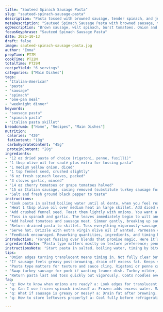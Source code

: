 ```yaml
---
title: "Sauteed Spinach Sausage Pasta"
slug: "sauteed-spinach-sausage-pasta"
description: "Pasta tossed with browned sausage, tender spinach, and juicy tomatoes. Onion and fennel seed bring warmth and aroma. Garlic adds punch. Olive oil slicks everything together. Cooking relies on sights and smells — onions turning translucent; spinach wilting; sausage browning deep. Simple pantry swap — use turkey sausage instead of pork for a leaner dish. Pasta cooked al dente, oiled to keep separate. Quick, hearty, rustic. Controls for overcooked mushy greens and dry sausage. A weeknight meal with flavor that punches above its simple prep."
metaDescription: "Sauteed Spinach Sausage Pasta with browned sausage, tender spinach, tomatoes. Onion, fennel seed aroma. Quick, rustic Italian-American dish to savor."
ogDescription: "Brown sausage, wilt spinach, burst tomatoes. Onion and fennel seed scent. Pasta tossed with olive oil. Rustic, hearty, quick Italian-American meal."
focusKeyphrase: "Sauteed Spinach Sausage Pasta"
date: 2025-10-13
draft: false
image: sauteed-spinach-sausage-pasta.jpg
author: "Emma"
prepTime: PT7M
cookTime: PT22M
totalTime: PT29M
recipeYield: "6 servings"
categories: ["Main Dishes"]
tags:
- "Italian-American"
- "pasta"
- "sausage"
- "spinach"
- "one-pan meal"
- "weeknight dinner"
keywords:
- "sausage pasta"
- "spinach pasta"
- "Italian pasta skillet"
breadcrumb: ["Home", "Recipes", "Main Dishes"]
nutrition: 
 calories: "420"
 fatContent: "18g"
 carbohydrateContent: "45g"
 proteinContent: "20g"
ingredients:
- "12 oz dried pasta of choice (rigatoni, penne, fusilli)"
- "1 tbsp olive oil for sauté plus extra for tossing pasta"
- "1 medium yellow onion, diced"
- "1 tsp fennel seed, crushed slightly"
- "6 oz fresh spinach leaves, packed"
- "3 cloves garlic, minced"
- "14 oz cherry tomatoes or grape tomatoes halved"
- "15 oz Italian sausage, casing removed (substitute turkey sausage for leaner option)"
- "Salt and fresh ground black pepper to taste"
instructions:
- "Cook pasta in salted boiling water until al dente, when you feel resistance but no crunch left. Drain well. Drizzle 1 tsp olive oil to pasta and toss quickly to keep noodles from glomming up."
- "Heat 1 tbsp olive oil over medium heat in large skillet. Add diced onion. Sauté until onions get soft and edges start looking translucent and shiny, about 3 minutes. Listen for soft sizzle, no burning yet."
- "Add crushed fennel seed. Toast them lightly with onions. You want a warm, slightly nutty aroma. Cook about 3 more minutes. Stir often to avoid scorching fennel bits."
- "Toss in spinach and garlic. The leaves immediately begin to wilt and shrink. Watch closely, stir gently. When spinach reduced by about half and smells bright (around 3 minutes), move forward—never let garlic burn or turns bitter black."
- "Add halved tomatoes and sausage meat. Simmer gently, breaking up sausage with spoon. Sausage should brown and cook through; tomatoes release juices to mingle with everything. Cook for about 7 minutes, allowing liquid to thicken slightly but not dry out."
- "Return drained pasta to skillet. Toss everything vigorously—sausage, spinach, tomato juices coat noodles. Season with salt and pepper, tasting along the way. Heat all together for another 4-5 minutes so flavors marry."
- "Serve hot. Drizzle with extra virgin olive oil if wanted. Parmesan cheese optional but recommended; boosts savory depth."
- "Feedback encouraged. Reworking quantities, ingredients, and timing helped me nail what works best for personal taste and kitchen realities."
introduction: "Forget fussing over blends that promise magic. Here it’s direct: sausage, spinach, pasta. Familiar, linked by olive oil and onion foundation. I’ve learned the vital signals—the onion’s sheen before color shift; fennel seeds releasing that anise scent wakes the dish up. Spinach should shrink, not sulk; overcooking leads to bitter sadness. Tomatoes soften without turning to sauce; that’s balance. Tossing hot pasta in oil keeps strands loose — my little trick after too many sticky ones. Tried pork sausage and swapped turkey—less fat but still satisfying. Nothing fancy, but you taste experience. I guarantee the rhythm of stirring, smelling, watching will charm rather than read instructions. It’s about knowing what sound you want—the gentle shush of sauté, the pop of tomatoes bursting, the firm chew of pasta all melding into one. Cook what you want, but watch for these clues."
ingredientsNote: "Pasta type matters mostly on texture preference; penne or rigatoni both carry sausage well. Olive oil should be good quality but doesn’t need to be pricey; it’s the flavor base. Yellow onion preferred for subtle sweetness and browning potential—red onion can overpower, white onion often too sharp. Fennel seed isn’t mandatory but adds that classic warmth; crushed just enough for releasing oils but not powdery. Fresh spinach is best—frozen will water down the sauce and change texture. Garlic finely minced prevents burning chunks; minced fresh beats powders easily. Sausage casing removed to avoid toughness; turkey sausage swap reduces grease but watch seasoning levels as turkey often milder. Tomatoes—cherry or grape—burst open faster, releasing natural juices layering the sauce; canned diced tomatoes will work but lose freshness. Salt and pepper final, to taste, after mixing ingredients, adjusting carefully as sausage often contains seasonings. Parmesan option optional but I advise it—cheese adds umami punch."
instructionsNote: "Start pasta in salted, boiling water, timing by bite not clock; take a noodle and bite mid-cook to avoid soggy disappointments. Drain and toss with a dash of olive oil, quick toss to stop sticking—one of those kitchen fails I faced early. Heat oil in skillet; medium heat keeps control, prevents burning onions or garlic. Onions should soften, edges clear first; visuals matter because burnt bits kill a dish fast. Fennel seeds crushed lightly release aroma richer but avoid powder that browns too fast. When adding spinach and garlic, stir gently; garlic burns quickly—black garlic bad flavor. Watch spinach; it should clump down tightly but keep deep green—not brown or soggy. Add sausage; crumble evenly to ensure browning and thorough cooking; stirring enough to prevent sticking but not so much that pieces break to mush. Tomatoes added last release liquid; simmer until juices just thicken but hold some liquidity, so pasta doesn’t dry out. Return pasta only at final stage—toss quickly, heat through but do not overcook pasta further; it will keep cooking if left too long. Adjust salt and pepper slowly—taste on every addition when possible. Final heat lasts just for melding flavors; watch timing, not clock here. Serve hot. Parmesan optional but helps marry flavors and add complexity."
tips:
- "Onion edges turning translucent means timing in. Not fully clear but no raw crunch left. Fennel seeds crushed lightly, toast them with onions. Don’t burn or powder forms, bitter taste. Smell should be warm, nutty, not sharp. Toss spinach and garlic next; spinach shrinks fast, watch closely or it turns limp and brownish. Garlic burns quick; stir slowly here to avoid bitter black bits."
- "If sausage feels greasy post-browning, drain off excess fat. Keeps sauce cleaner, no oily puddles. When cooking sausage, crumble evenly, don’t mash or clump. Allows consistent browning and cooks through better. Tomatoes added last; burst warmth releases juices but don’t cook to mush. Keep some juice for coating pasta; thick sauce dries fast. If sauce watery, increase heat briefly but watch pasta does not stick."
- "Pasta type matters for texture and sauce cling. Rigatoni or penne carry sausage bits well. Toss drained pasta with a teaspoon olive oil immediately; stops noodles sticking. Pasta continues cooking in skillet later; drain well to avoid sog. Use medium heat throughout; too high burns onions or garlic fast, ruins flavor balance. Adjust salt gradually; sausage often has seasoning already."
- "Swap turkey sausage for pork if wanting leaner dish. Turkey milder, add seasoning to compensate. Frozen spinach thaws too much water—makes sauce watery and dilutes flavor. Baby kale can substitute fresh spinach but cooks tougher and longer. Fennel seed optional but adds that distinct licorice warmth; ground fennel or pinch works but less intense."
- "Return pasta last and toss quickly but vigorously. Coats noodles evenly with sausage, spinach, tomato juices. Heat short time to marry flavors; pasta still firm but infused. Parmesan cheese optional; adds umami punch, sharpness lifts final dish. If overcooked spinach or dry sausage appears, next batch reduce cooking time on veggies or drain excess fat earlier."
faq:
- "q: How to know when onions are ready? a: Look edges for translucent sheen. Slight softness but not mushy. Listen for soft sizzle—no burnt bits. Visual key to avoid bitter notes. Slow medium heat helps control. Scent nutty, mellow means ready for next step."
- "q: Can I use frozen spinach instead? a: Frozen adds excess water. Makes sauce watery, thins flavors. Drain well and squeeze before cooking. Baby kale or fresh spinach better texture and depth. If frozen only, cook slower, watch moisture levels carefully to keep sauce balanced."
- "q: What if sausage is greasy or messy? a: Drain fat after browning. Keeps sauce cleaner. Crumble finely to cook evenly. Overcrowded pan steams instead of browning. If greasy, lift sausage out to drain, then return. If texture off, try browning separately before adding to skillet."
- "q: How to store leftovers properly? a: Cool fully before refrigerating. Seal airtight to prevent drying out. Reheat gently with splash of broth or olive oil to revive moisture. Microwave on medium power or stovetop low, stir often. Avoid overheating build mushy texture."

---
```


